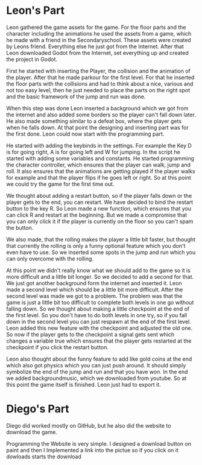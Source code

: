 # Leon's Part

<p>Leon gathered the game assets for the game. For the floor parts and the character including the animations he used the assets from a game, which he made with a friend in the Secondaryschool. These assets were created by Leons friend. Everything else he just got from the Internet. After that Leon downloaded Godot from the Internet, set everything up and created the project in Godot. </p>


<p>First he started with inserting the Player, the collision and the animation of the player. After that he made parkour for the first level. For that he inserted the floor parts with the collisions and had to think about a nice, various and not too easy level, then he just needed to place the parts on the right spot and the basic framework of the jump and run was done. </p>

<p>When this step was done Leon inserted a background which we got from the internet and also added some borders so the player can't fall down later. He also made something similar to a defeat box, where the player gets when he falls down. At that point the designing and inserting part was for the first done. Leon could now start with the programming part. </p>

<p>He started with adding the keybinds in the settings. For example the Key D is for going right, A is for going left and W for jumping. In the script he started with adding some variables and constants. He started programming the character controller, which ensures that the player can walk, jump and roll. It also ensures that the animations are getting played if the player walks for example and that the player flips if he goes left or right. So at this point we could try the game for the first time out.</p>

<p>We thought about adding a restart button, so if the player falls down or the player gets to the end, you can restart. We have decided to bind the restart button to the key R. So Leon made a new function, which ensures that you can click R and restart at the beginning. But we made a compromise that you can only click it if the player is currently on the floor so you can't spam the button. </p>

<p>We also made, that the rolling makes the player a little bit faster, but thought that currently the rolling is only a funny optional feature which you don't even have to use. So we inserted some spots in the jump and run which you can only overcome with the rolling. </p>

<p>At this point we didn't really know what we should add to the game so it is more difficult and a little bit longer. So we decided to add a second for that. We just got another background form the internet and inserted it. Leon made a second level which should be a little bit more difficult. After the second level was made we got to a problem. The problem was that the game is just a little bit too difficult to complete both levels in one go without falling down. So we thought about making a little checkpoint at the end of the first level. So you don't have to do both levels in one try, so if you fall down in the second level you can just respawn at the end of the first level. Leon added this new feature with the checkpoint and adjusted the old one. So now if the player gets to the checkpoint a signal gets sent which changes a variable true which ensures that the player gets restarted at the checkpoint if you click the restart button. </p>

<p>Leon also thought about the funny feature to add like gold coins at the end which also got physics which you can just push around. It should simply symbolize the end of the jump and run and that you have won. In the end we added backgroundmusic, which we downloaded from youtube. So at this point the game itself is finished. Leon just had to export it.</p>
 
# Diego's Part

Diego did worked mostly on GitHub, but he also did the website to download the game.

<p>Programming the Website is very simple. I designed a download button on paint and then I Implemented a link into the pictue so if you click on it dowloads starts the download</p>
